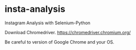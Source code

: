 # insta-analysis
Instagram Analysis with Selenium-Python

Download Chromedriver. https://chromedriver.chromium.org/

Be careful to version of Google Chrome and your OS.
